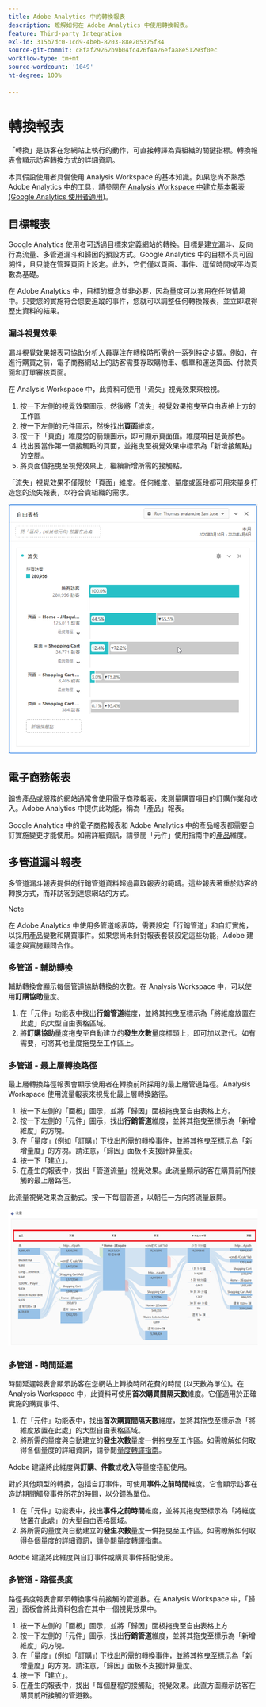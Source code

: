 ```yaml
---
title: Adobe Analytics 中的轉換報表
description: 瞭解如何在 Adobe Analytics 中使用轉換報表。
feature: Third-party Integration
exl-id: 315b7dc0-1cd9-4beb-8203-88e205375f84
source-git-commit: c8faf29262b9b04fc426f4a26efaa8e51293f0ec
workflow-type: tm+mt
source-wordcount: '1049'
ht-degree: 100%

---
```


# 轉換報表

「轉換」是訪客在您網站上執行的動作，可直接轉譯為貴組織的關鍵指標。轉換報表會顯示訪客轉換方式的詳細資訊。

本頁假設使用者具備使用 Analysis Workspace 的基本知識。如果您尚不熟悉 Adobe Analytics 中的工具，請參閱[在 Analysis Workspace 中建立基本報表 (Google Analytics 使用者適用)](create-report.md)。

## 目標報表

Google Analytics 使用者可透過目標來定義網站的轉換。目標是建立漏斗、反向行為流量、多管道漏斗和歸因的預設方式。Google Analytics 中的目標不具可回溯性，且只能在管理頁面上設定。此外，它們僅以頁面、事件、逗留時間或平均頁數為基礎。

在 Adobe Analytics 中，目標的概念並非必要，因為量度可以套用在任何情境中。只要您的實施符合您要追蹤的事件，您就可以調整任何轉換報表，並立即取得歷史資料的結果。

### 漏斗視覺效果

漏斗視覺效果報表可協助分析人員專注在轉換時所需的一系列特定步驟。例如，在進行購買之前，電子商務網站上的訪客需要存取購物車、帳單和運送頁面、付款頁面和訂單審核頁面。

在 Analysis Workspace 中，此資料可使用「流失」視覺效果來檢視。

1. 按一下左側的視覺效果圖示，然後將「流失」視覺效果拖曳至自由表格上方的工作區
2. 按一下左側的元件圖示，然後找出&#x200B;**頁面**&#x200B;維度。
3. 按一下「頁面」維度旁的箭頭圖示，即可顯示頁面值。維度項目是黃顏色。
4. 找出要當作第一個接觸點的頁面，並拖曳至視覺效果中標示為「新增接觸點」的空間。
5. 將頁面值拖曳至視覺效果上，繼續新增所需的接觸點。

「流失」視覺效果不僅限於「頁面」維度。任何維度、量度或區段都可用來量身打造您的流失報表，以符合貴組織的需求。

![流失視覺效果](/help/technotes/ga-to-aa/assets/fallout.png)

## 電子商務報表

銷售產品或服務的網站通常會使用電子商務報表，來測量購買項目的訂購作業和收入。Adobe Analytics 中提供此功能，稱為「產品」報表。

Google Analytics 中的電子商務報表和 Adobe Analytics 中的產品報表都需要自訂實施變更才能使用。如需詳細資訊，請參閱「元件」使用指南中的[產品](/help/components/dimensions/product.md)維度。

## 多管道漏斗報表

多管道漏斗報表提供的行銷管道資料超過贏取報表的範疇。這些報表著重於訪客的轉換方式，而非訪客到達您網站的方式。

>[!NOTE]
>
> 在 Adobe Analytics 中使用多管道報表時，需要設定「行銷管道」和自訂實施，以採用產品變數和購買事件。如果您尚未針對報表套裝設定這些功能，Adobe 建議您與實施顧問合作。

### 多管道 - 輔助轉換

輔助轉換會顯示每個管道協助轉換的次數。在 Analysis Workspace 中，可以使用&#x200B;**訂購協助**&#x200B;量度。

1. 在「元件」功能表中找出&#x200B;**行銷管道**&#x200B;維度，並將其拖曳至標示為「將維度放置在此處」的大型自由表格區域。
2. 將&#x200B;**訂購協助**&#x200B;量度拖曳至自動建立的&#x200B;**發生次數**&#x200B;量度標頭上，即可加以取代。如有需要，可將其他量度拖曳至工作區上。

### 多管道 - 最上層轉換路徑

最上層轉換路徑報表會顯示使用者在轉換前所採用的最上層管道路徑。Analysis Workspace 使用流量報表來視覺化最上層轉換路徑。

1. 按一下左側的「面板」圖示，並將「歸因」面板拖曳至自由表格上方。
2. 按一下左側的「元件」圖示，找出&#x200B;**行銷管道**&#x200B;維度，並將其拖曳至標示為「新增維度」的方塊。
3. 在「量度」(例如「訂購」) 下找出所需的轉換事件，並將其拖曳至標示為「新增量度」的方塊。請注意，「歸因」面板不支援計算量度。
4. 按一下「建立」。
5. 在產生的報表中，找出「管道流量」視覺效果。此流量顯示訪客在購買前所接觸的最上層路徑。

此流量視覺效果為互動式。按一下每個管道，以朝任一方向將流量展開。

![流量視覺效果](/help/technotes/ga-to-aa/assets/flow.png)

### 多管道 - 時間延遲

時間延遲報表會顯示訪客在您網站上轉換時所花費的時間 (以天數為單位)。在 Analysis Workspace 中，此資料可使用&#x200B;**首次購買間隔天數**&#x200B;維度。它僅適用於正確實施的購買事件。

1. 在「元件」功能表中，找出&#x200B;**首次購買間隔天數**&#x200B;維度，並將其拖曳至標示為「將維度放置在此處」的大型自由表格區域。
2. 將所需的量度與自動建立的&#x200B;**發生次數**&#x200B;量度一併拖曳至工作區。如需瞭解如何取得各個量度的詳細資訊，請參閱[量度轉譯指南](common-metrics.md)。

Adobe 建議將此維度與&#x200B;**訂購**、**件數**&#x200B;或&#x200B;**收入**&#x200B;等量度搭配使用。

對於其他類型的轉換，包括自訂事件，可使用&#x200B;**事件之前時間**&#x200B;維度。它會顯示訪客在造訪期間觸發事件所花的時間，以分鐘為單位。

1. 在「元件」功能表中，找出&#x200B;**事件之前時間**&#x200B;維度，並將其拖曳至標示為「將維度放置在此處」的大型自由表格區域。
2. 將所需的量度與自動建立的&#x200B;**發生次數**&#x200B;量度一併拖曳至工作區。如需瞭解如何取得各個量度的詳細資訊，請參閱[量度轉譯指南](common-metrics.md)。

Adobe 建議將此維度與自訂事件或購買事件搭配使用。

### 多管道 - 路徑長度

路徑長度報表會顯示轉換事件前接觸的管道數。在 Analysis Workspace 中，「歸因」面板會將此資料包含在其中一個視覺效果中。

1. 按一下左側的「面板」圖示，並將「歸因」面板拖曳至自由表格上方
2. 按一下左側的「元件」圖示，找出&#x200B;**行銷管道**&#x200B;維度，並將其拖曳至標示為「新增維度」的方塊。
3. 在「量度」(例如「訂購」) 下找出所需的轉換事件，並將其拖曳至標示為「新增量度」的方塊。請注意，「歸因」面板不支援計算量度。
4. 按一下「建立」。
5. 在產生的報表中，找出「每個歷程的接觸點」視覺效果。此直方圖顯示訪客在購買前所接觸的管道數。
